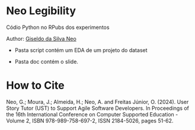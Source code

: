 # Neo Legibility

Códio Python no RPubs dos experimentos

Author: [Giseldo da Silva Neo](giseldo@gmail.com)

- Pasta script contém um EDA de um projeto do dataset

- Pasta doc contém o slide.

# How to Cite

Neo, G.; Moura, J.; Almeida, H.; Neo, A. and Freitas Júnior, O. (2024). User Story Tutor (UST) to Support Agile Software Developers. In Proceedings of the 16th International Conference on Computer Supported Education - Volume 2, ISBN 978-989-758-697-2, ISSN 2184-5026, pages 51-62.

